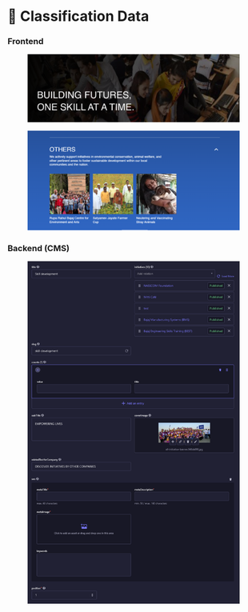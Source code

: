 # 📎 Classification Data

### **Frontend**

<figure><img src="../../../.gitbook/assetsBajajAuto/initiative-listing-banner-section.png" alt=""><figcaption></figcaption></figure>

<figure><img src="../../../.gitbook/assetsBajajAuto/initiative-listing-others-section.png" alt=""><figcaption></figcaption></figure>

### Backend (CMS)

<figure><img src="../../../.gitbook/assetsBajajAuto/initiative-listing-classification-cms.png" alt=""><figcaption></figcaption></figure>
